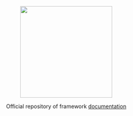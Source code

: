 <p align="center">
  <a href="https://vectrejs.github.io/docs/">
    <img width="240" src="https://vectrejs.github.io/docs/img/logo.3b9b2fe3.svg" />
  </a>
</p>
<p align="center">
    Official repository of framework <a href="https://vectrejs.github.io/docs/#/pages/getting-started">documentation</a>
</p>